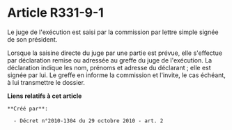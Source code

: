 # Article R331-9-1

Le juge de l'exécution est saisi par la commission par lettre simple signée de son président. 

Lorsque la saisine directe du juge par une partie est prévue, elle s'effectue par déclaration remise ou adressée au greffe du
juge de l'exécution. La déclaration indique les nom, prénoms et adresse du déclarant ; elle est signée par lui. Le greffe en
informe la commission et l'invite, le cas échéant, à lui transmettre le dossier.

**Liens relatifs à cet article**

	**Créé par**:

	  - Décret n°2010-1304 du 29 octobre 2010 - art. 2

